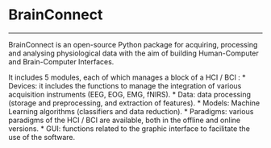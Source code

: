 
# BrainConnect
---
BrainConnect is an open-source Python package for acquiring, processing and analysing physiological data with the aim of building Human-Computer and Brain-Computer Interfaces. 

It includes 5 modules, each of which manages a block of a HCI / BCI :
    * Devices: it includes the functions to manage the integration of various acquisition instruments (EEG, EOG, EMG, fNIRS).
    * Data: data processing (storage and preprocessing, and extraction of features).
    * Models: Machine Learning algorithms (classifiers and data reduction).
    * Paradigms: various paradigms of the HCI / BCI are available, both in the offline and online versions.
    * GUI: functions related to the graphic interface to facilitate the use of the software.
    
